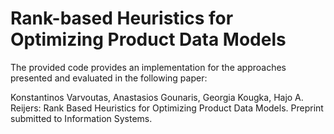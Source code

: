 # Rank-based Heuristics for Optimizing Product Data Models

The provided code provides an implementation for the approaches presented and evaluated in the following paper: 

Konstantinos Varvoutas, Anastasios Gounaris, Georgia Kougka, Hajo A. Reijers: Rank Based Heuristics for Optimizing Product Data Models. Preprint submitted to Information Systems.
